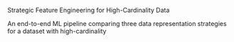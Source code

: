 Strategic Feature Engineering for High-Cardinality Data

An end-to-end ML pipeline comparing three data representation strategies for a dataset with high-cardinality
